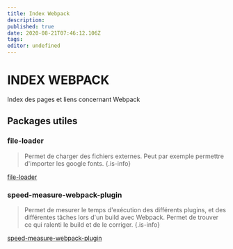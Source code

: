 ```yaml
---
title: Index Webpack
description: 
published: true
date: 2020-08-21T07:46:12.106Z
tags: 
editor: undefined
---
```


# INDEX WEBPACK
Index des pages et liens concernant Webpack

## Packages utiles

### file-loader
> Permet de charger des fichiers externes. Peut par exemple permettre d'importer les google fonts.
> {.is-info}

[file-loader](https://openbase.io/js/file-loader)


### speed-measure-webpack-plugin

> Permet de mesurer le temps d'exécution des différents plugins, et des différentes tâches lors d'un build avec Webpack. Permet de trouver ce qui ralenti le build et de le corriger.
> {.is-info}

[speed-measure-webpack-plugin](https://openbase.io/js/speed-measure-webpack-plugin)